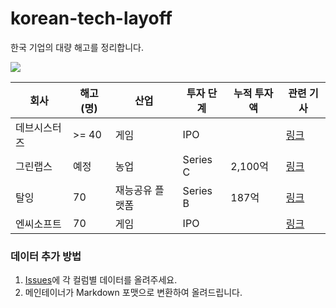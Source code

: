 # korean-tech-layoff
한국 기업의 대량 해고를 정리합니다.


<img src="https://img.shields.io/badge/%EC%B5%9C%EC%A2%85%EC%88%98%EC%A0%95%EC%9D%BC-2023.02.02-brightgreen" />

| 회사     | 해고(명)  | 산업       | 투자 단계    | 누적 투자액 | 관련 기사                                                                                                                                                                                                                                                                                                                                                                                                                                                                                                                              |
| ------ | ------ | -------- | -------- | ------ | ---------------------------------------------------------------------------------------------------------------------------------------------------------------------------------------------------------------------------------------------------------------------------------------------------------------------------------------------------------------------------------------------------------------------------------------------------------------------------------------------------------------------------------- |
| 데브시스터즈 | \>= 40 | 게임       | IPO      |        | [링크](https://it.chosun.com/site/data/html_dir/2023/01/31/2023013100990.html)                                                                                                                                                                                                                                                                                                                                                                                   |
| 그린랩스   | 예정     | 농업       | Series C | 2,100억 | [링크](https://news.mt.co.kr/mtview.php?no=2023020111284153447)                                                                                                                                                                                                                                                                                                                                                                                                                 |
| 탈잉     | 70     | 재능공유 플랫폼 | Series B | 187억   | [링크](http://www.newsworker.co.kr/news/articleView.html?idxno=180867#:~:text=%EC%B5%9C%EA%B7%BC%20%EC%9E%AC%EB%8A%A5%20%EA%B3%B5%EC%9C%A0%20%ED%94%8C%EB%9E%AB%ED%8F%BC%20%ED%83%88%EC%9E%89,%EB%8A%94%2025%EB%AA%85%EC%9C%BC%EB%A1%9C%20%EC%A4%84%EC%97%88%EB%8B%A4.) |
| 엔씨소프트  | 70     | 게임       | IPO      |        | [링크](https://www.sedaily.com/NewsView/29LLFFJE0S)                                                                                                                                                                                                                                                                                                                                                                                                                                         |


### 데이터 추가 방법

1. [Issues](https://github.com/sinwoobang/korean-tech-layoff/issues)에 각 컬럼별 데이터를 올려주세요.
2. 메인테이너가 Markdown 포맷으로 변환하여 올려드립니다.
